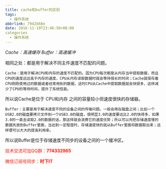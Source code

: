 ```yaml
---
title: cache和buffer的区别
tags: 
  - 操作系统
abbrlink: 7942b68e
date: 2016-11-19T23:46:50+08:00
categories
  - 操作系统
---
```


*Cache：高速缓存*
*Buffer：高速缓冲*

相同之处：都是用于解决不同主件速度不匹配的问题。
<!-- more -->

	Cache：是用于解决CPU和内存的速度不匹配的。因为CPU每次都是从内存当中提取数据，而且CPU的速度远远高于内存的速度，CPU从内存读取数据时就会等待很长的时间；Cache就保存着CPU刚刚使用过的数据或者经常用到的数据，这时CPU从Cache中提取数据就会快很多，这样减少了CPU的等待时间，提升了系统性能。
所以说Cache是位于 CPU和内存 之间的容量较小但速度很快的存储器。

	Buffer：主要是用于解决速度不同的设备之间的传输问题。一般会用在磁盘之间；比如一个USB2.0的磁盘要拷贝文件到一个USB3.0的磁盘，很明显3.0的速度要远比2.0的快得多，如果3.0的一直去读取2.0的数据的话，那这样就会浪费它的速度优势；所以可以先把存储速度慢的数据先放到Buffer里面，当达到一定程度时，存储速度快的就从Buffer里面将数据取出来；这样便可以大大的提高利用率。
所以说Buffer是位于存储速度不同步的设备之间的一个缓冲区。


<font color=#ff1201>技术交流可加QQ群：**774332965**<br></font>

<font color=#ff1201>微信订阅号同步：**时下IT**</font>

